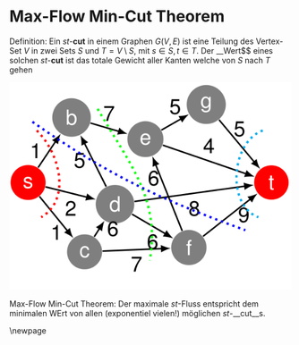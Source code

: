# Max-Flow Min-Cut Theorem

Definition:
    Ein _st_-__cut__ in einem Graphen $G(V,E)$ ist eine Teilung des Vertex-Set $V$ in zwei Sets $S$ und $T = V \setminus S$, mit $s \in S, t \in T$. Der __Wert$$ eines solchen _st_-__cut__ ist das totale Gewicht aller Kanten welche von $S$ nach $T$ gehen

![MaxFlow MinCut](images/maxflow_mincut_theorem.png)

Max-Flow Min-Cut Theorem:
    Der maximale _st_-Fluss entspricht dem minimalen WErt von allen (exponentiel vielen!) möglichen _st_-__cut__s.

\newpage